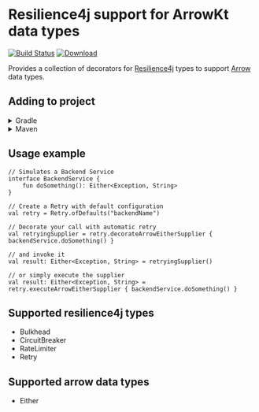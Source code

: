 # Resilience4j support for ArrowKt data types

[![Build Status](https://travis-ci.org/duytsev/resilience4j-arrowkt.svg?branch=master)](https://travis-ci.org/duytsev/resilience4j-arrowkt)
[ ![Download](https://api.bintray.com/packages/duytsev/resilience4j-arrowkt/resilience4j-arrowkt/images/download.svg) ](https://bintray.com/duytsev/resilience4j-arrowkt/resilience4j-arrowkt/_latestVersion)

Provides a collection of decorators for [Resilience4j](https://github.com/resilience4j/resilience4j) types to support
 [Arrow](https://github.com/arrow-kt/arrow) data types.

## Adding to project
<details><summary>Gradle</summary>

```
repositories {
    jcenter()
}

// Note: Arrow and Resilience4j dependencies are necessary
implementation 'io.arrow-kt:arrow-core:$arrowVersion'
implementation 'io.arrow-kt:arrow-syntax:$$arrowVersion'
implementation 'io.github.resilience4j:resilience4j-all:$resilienceVersion'
implementation 'com.duytsev:resilience4j-arrowkt:$version'
```
</details>

<details><summary>Maven</summary>

```
<repositories>
    <repository>
        <id>jcenter</id>
        <url>https://jcenter.bintray.com/</url>
    </repository>
</repositories>

<!--Note: Arrow and Resilience4j dependencies are necessary-->
<dependency>
  <groupId>io.arrow-kt</groupId>
  <artifactId>arrow-core</artifactId>
  <version>${$arrowVersion}</version>
</dependency>

<dependency>
  <groupId>io.arrow-kt</groupId>
  <artifactId>arrow-syntax</artifactId>
  <version>${$arrowVersion}</version>
</dependency>

<dependency>
  <groupId>io.github.resilience4j</groupId>
  <artifactId>resilience4j-all</artifactId>
  <version>${$resilienceVersion}</version>
</dependency>

<dependency>
  <groupId>com.duytsev</groupId>
  <artifactId>resilience4j-arrowkt</artifactId>
  <version>${version}</version>
</dependency>
```
</details>

## Usage example

```
// Simulates a Backend Service
interface BackendService {
    fun doSomething(): Either<Exception, String>
}

// Create a Retry with default configuration
val retry = Retry.ofDefaults("backendName")

// Decorate your call with automatic retry
val retryingSupplier = retry.decorateArrowEitherSupplier { backendService.doSomething() }

// and invoke it
val result: Either<Exception, String> = retryingSupplier()

// or simply execute the supplier
val result: Either<Exception, String> = retry.executeArrowEitherSupplier { backendService.doSomething() }
```

## Supported resilience4j types
* Bulkhead
* CircuitBreaker
* RateLimiter
* Retry

## Supported arrow data types
* Either
